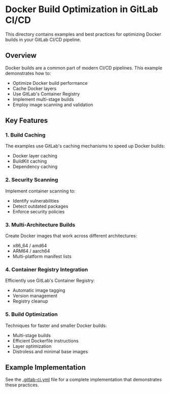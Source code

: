 # Docker Build Optimization in GitLab CI/CD

This directory contains examples and best practices for optimizing Docker builds in your GitLab CI/CD pipeline.

## Overview

Docker builds are a common part of modern CI/CD pipelines. This example demonstrates how to:
- Optimize Docker build performance
- Cache Docker layers
- Use GitLab's Container Registry
- Implement multi-stage builds
- Employ image scanning and validation

## Key Features

### 1. Build Caching

The examples use GitLab's caching mechanisms to speed up Docker builds:
- Docker layer caching
- BuildKit caching
- Dependency caching

### 2. Security Scanning

Implement container scanning to:
- Identify vulnerabilities
- Detect outdated packages
- Enforce security policies

### 3. Multi-Architecture Builds

Create Docker images that work across different architectures:
- x86_64 / amd64
- ARM64 / aarch64
- Multi-platform manifest lists

### 4. Container Registry Integration

Efficiently use GitLab's Container Registry:
- Automatic image tagging
- Version management
- Registry cleanup

### 5. Build Optimization

Techniques for faster and smaller Docker builds:
- Multi-stage builds
- Efficient Dockerfile instructions
- Layer optimization
- Distroless and minimal base images

## Example Implementation

See the [.gitlab-ci.yml](.gitlab-ci.yml) file for a complete implementation that demonstrates these practices.